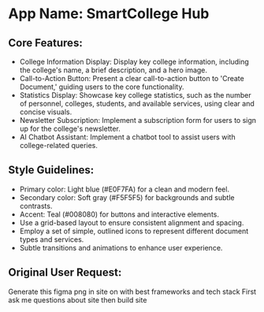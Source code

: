 # **App Name**: SmartCollege Hub

## Core Features:

- College Information Display: Display key college information, including the college's name, a brief description, and a hero image.
- Call-to-Action Button: Present a clear call-to-action button to 'Create Document,' guiding users to the core functionality.
- Statistics Display: Showcase key college statistics, such as the number of personnel, colleges, students, and available services, using clear and concise visuals.
- Newsletter Subscription: Implement a subscription form for users to sign up for the college's newsletter.
- AI Chatbot Assistant: Implement a chatbot tool to assist users with college-related queries.

## Style Guidelines:

- Primary color: Light blue (#E0F7FA) for a clean and modern feel.
- Secondary color: Soft gray (#F5F5F5) for backgrounds and subtle contrasts.
- Accent: Teal (#008080) for buttons and interactive elements.
- Use a grid-based layout to ensure consistent alignment and spacing.
- Employ a set of simple, outlined icons to represent different document types and services.
- Subtle transitions and animations to enhance user experience.

## Original User Request:
Generate this figma png in site on with best frameworks and tech stack
First ask me questions about site then build site
  